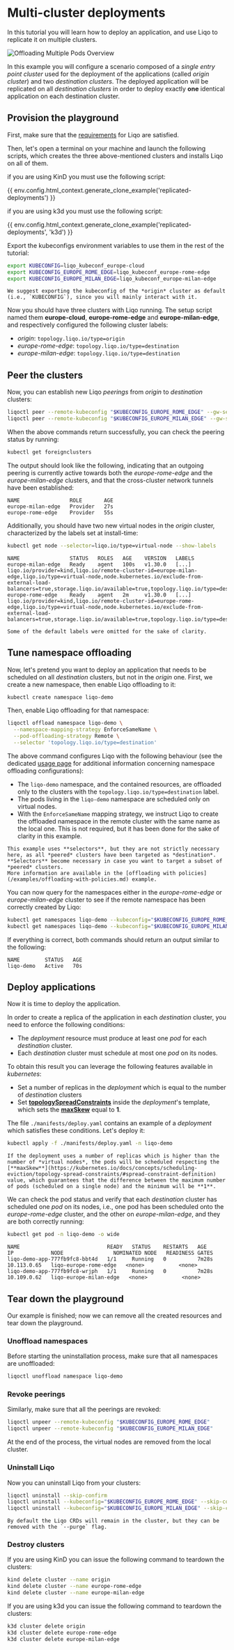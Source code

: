 # Multi-cluster deployments

In this tutorial you will learn how to deploy an application, and use Liqo to replicate it on multiple clusters.

![Offloading Multiple Pods Overview](/_static/images/examples/replicated-deployments/replicated-deployments.drawio.svg)

In this example you will configure a scenario composed of a *single entry point cluster* used for the deployment of the applications (called *origin cluster*) and two *destination clusters*.
The deployed application will be replicated on all *destination clusters* in order to deploy exactly **one** identical application on each destination cluster.

## Provision the playground

First, make sure that the [requirements](/examples/requirements.md) for Liqo are satisfied.

Then, let's open a terminal on your machine and launch the following scripts, which creates the three above-mentioned clusters and installs Liqo on all of them.

if you are using KinD you must use the following script:

{{ env.config.html_context.generate_clone_example('replicated-deployments') }}

if you are using k3d you must use the following script:

{{ env.config.html_context.generate_clone_example('replicated-deployments', 'k3d') }}

Export the kubeconfigs environment variables to use them in the rest of the tutorial:

```bash
export KUBECONFIG=liqo_kubeconf_europe-cloud
export KUBECONFIG_EUROPE_ROME_EDGE=liqo_kubeconf_europe-rome-edge
export KUBECONFIG_EUROPE_MILAN_EDGE=liqo_kubeconf_europe-milan-edge
```

```{admonition} Note
We suggest exporting the kubeconfig of the *origin* cluster as default (i.e., `KUBECONFIG`), since you will mainly interact with it.
```

Now you should have three clusters with Liqo running.
The setup script named them **europe-cloud**, **europe-rome-edge** and **europe-milan-edge**, and respectively configured the following cluster labels:

* *origin*: `topology.liqo.io/type=origin`
* *europe-rome-edge*: `topology.liqo.io/type=destination`
* *europe-milan-edge*: `topology.liqo.io/type=destination`

## Peer the clusters

Now, you can establish new Liqo *peerings* from *origin* to *destination* clusters:

```bash
liqoctl peer --remote-kubeconfig "$KUBECONFIG_EUROPE_ROME_EDGE" --gw-server-service-type NodePort
liqoctl peer --remote-kubeconfig "$KUBECONFIG_EUROPE_MILAN_EDGE" --gw-server-service-type NodePort
```

When the above commands return successfully, you can check the peering status by running:

```bash
kubectl get foreignclusters
```

The output should look like the following, indicating that an outgoing peering is currently active towards both the *europe-rome-edge* and the *europe-milan-edge* clusters, and that the cross-cluster network tunnels have been established:

```text
NAME                ROLE       AGE
europe-milan-edge   Provider   27s
europe-rome-edge    Provider   55s
```

Additionally, you should have two new virtual nodes in the *origin* cluster, characterized by the labels set at install-time:

```bash
kubectl get node --selector=liqo.io/type=virtual-node --show-labels
```

```text
NAME                STATUS   ROLES   AGE    VERSION   LABELS
europe-milan-edge   Ready    agent   100s   v1.30.0   [...] liqo.io/provider=kind,liqo.io/remote-cluster-id=europe-milan-edge,liqo.io/type=virtual-node,node.kubernetes.io/exclude-from-external-load-balancers=true,storage.liqo.io/available=true,topology.liqo.io/type=destination
europe-rome-edge    Ready    agent   2m     v1.30.0   [...] liqo.io/provider=kind,liqo.io/remote-cluster-id=europe-rome-edge,liqo.io/type=virtual-node,node.kubernetes.io/exclude-from-external-load-balancers=true,storage.liqo.io/available=true,topology.liqo.io/type=destination
```

```{admonition} Note
Some of the default labels were omitted for the sake of clarity.
```

## Tune namespace offloading

Now, let's pretend you want to deploy an application that needs to be scheduled on all *destination* clusters, but not in the *origin* one.
First, we create a new namespace, then enable Liqo offloading to it:

```bash
kubectl create namespace liqo-demo
```

Then, enable Liqo offloading for that namespace:

```bash
liqoctl offload namespace liqo-demo \
  --namespace-mapping-strategy EnforceSameName \
  --pod-offloading-strategy Remote \
  --selector 'topology.liqo.io/type=destination'
```

The above command configures Liqo with the following behaviour (see the dedicated [usage page](/usage/namespace-offloading.md) for additional information concerning namespace offloading configurations):

* The `liqo-demo` namespace, and the contained resources, are offloaded only to the clusters with the `topology.liqo.io/type=destination` label.
* The pods living in the `liqo-demo` namespace are scheduled only on virtual nodes.
* With the `EnforceSameName` mapping strategy, we instruct Liqo to create the offloaded namespace in the remote cluster with the same name as the local one. This is not required, but it has been done for the sake of clarity in this example.

```{admonition} Selectors
This example uses **selectors**, but they are not strictly necessary here, as all *peered* clusters have been targeted as *destination*.
**Selectors** become necessary in case you want to target a subset of *peered* clusters.
More information are available in the [offloading with policies](/examples/offloading-with-policies.md) example.
```

You can now query for the namespaces either in the *europe-rome-edge* or *europe-milan-edge* cluster to see if the remote namespace has been correctly created by Liqo:

```bash
kubectl get namespaces liqo-demo --kubeconfig="$KUBECONFIG_EUROPE_ROME_EDGE"
kubectl get namespaces liqo-demo --kubeconfig="$KUBECONFIG_EUROPE_MILAN_EDGE"
```

If everything is correct, both commands should return an output similar to the following:

```text
NAME        STATUS   AGE
liqo-demo   Active   70s
```

## Deploy applications

Now it is time to deploy the application.

In order to create a replica of the application in each *destination* cluster, you need to enforce the following conditions:

* The *deployment* resource must produce at least one *pod* for each *destination* cluster.
* Each *destination* cluster must schedule at most one *pod* on its nodes.

To obtain this result you can leverage the following features available in *kubernetes*:

* Set a number of replicas in the *deployment* which is equal to the number of *destination* clusters
* Set [**topologySpreadConstraints**](https://kubernetes.io/docs/concepts/scheduling-eviction/topology-spread-constraints/) inside the *deployment*'s template, which sets the [**maxSkew**](https://kubernetes.io/docs/concepts/scheduling-eviction/topology-spread-constraints/#spread-constraint-definition) equal to **1**.

The file `./manifests/deploy.yaml` contains an example of a *deployment* which satisfies these conditions.
Let's deploy it:

```bash
kubectl apply -f ./manifests/deploy.yaml -n liqo-demo
```

```{admonition} More replicas
If the deployment uses a number of replicas which is higher than the number of *virtual nodes*, the pods will be scheduled respecting the [**maxSkew**](https://kubernetes.io/docs/concepts/scheduling-eviction/topology-spread-constraints/#spread-constraint-definition) value, which guarantees that the difference between the maximum number of pods (scheduled on a single node) and the minimum will be **1**.
```

We can check the pod status and verify that each *destination* cluster has scheduled one *pod* on its nodes, i.e., one pod has been scheduled onto the *europe-rome-edge* cluster, and the other on *europe-milan-edge*, and they are both correctly running:

```bash
kubectl get pod -n liqo-demo -o wide
```

```text
NAME                            READY   STATUS    RESTARTS   AGE     IP            NODE                NOMINATED NODE   READINESS GATES
liqo-demo-app-777fb9fc8-bbt4d   1/1     Running   0          7m28s   10.113.0.65   liqo-europe-rome-edge   <none>           <none>
liqo-demo-app-777fb9fc8-wrjph   1/1     Running   0          7m28s   10.109.0.62   liqo-europe-milan-edge   <none>           <none>
```

## Tear down the playground

Our example is finished; now we can remove all the created resources and tear down the playground.

### Unoffload namespaces

Before starting the uninstallation process, make sure that all namespaces are unoffloaded:

```bash
liqoctl unoffload namespace liqo-demo
```

### Revoke peerings

Similarly, make sure that all the peerings are revoked:

```bash
liqoctl unpeer --remote-kubeconfig "$KUBECONFIG_EUROPE_ROME_EDGE"
liqoctl unpeer --remote-kubeconfig "$KUBECONFIG_EUROPE_MILAN_EDGE"
```

At the end of the process, the virtual nodes are removed from the local cluster.

### Uninstall Liqo

Now you can uninstall Liqo from your clusters:

```bash
liqoctl uninstall --skip-confirm
liqoctl uninstall --kubeconfig="$KUBECONFIG_EUROPE_ROME_EDGE" --skip-confirm
liqoctl uninstall --kubeconfig="$KUBECONFIG_EUROPE_MILAN_EDGE" --skip-confirm
```

```{admonition} Purge
By default the Liqo CRDs will remain in the cluster, but they can be removed with the `--purge` flag.
```

### Destroy clusters

If you are using KinD you can issue the following command to teardown the clusters:

```bash
kind delete cluster --name origin
kind delete cluster --name europe-rome-edge
kind delete cluster --name europe-milan-edge
```

If you are using k3d you can issue the following command to teardown the clusters:

```bash
k3d cluster delete origin
k3d cluster delete europe-rome-edge
k3d cluster delete europe-milan-edge
```

